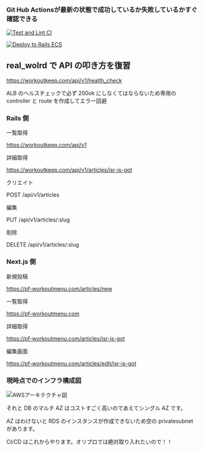 ### Git Hub Actionsが最新の状態で成功しているか失敗しているかすぐ確認できる

[![Test and Lint CI](https://github.com/uenomoto/real_world_kai/actions/workflows/testandlints.yml/badge.svg)](https://github.com/uenomoto/real_world_kai/actions/workflows/testandlints.yml)

[![Deploy to Rails ECS](https://github.com/uenomoto/real_world_kai/actions/workflows/autodeploy.yml/badge.svg)](https://github.com/uenomoto/real_world_kai/actions/workflows/autodeploy.yml)

## real_wolrd で API の叩き方を復習

https://workoutkeep.com/api/v1/health_check

ALB のヘルスチェックで必ず 200ok にしなくてはならないため専用の controller と route を作成してエラー回避

### Rails 側

一覧取得

https://workoutkeep.com/api/v1

詳細取得

https://workoutkeep.com/api/v1/articles/isr-is-got

クリエイト

POST /api/v1/articles

編集

PUT /api/v1/articles/:slug

削除

DELETE /api/v1/articles/:slug

### Next.js 側

新規投稿

https://pf-workoutmenu.com/articles/new

一覧取得

https://pf-workoutmenu.com

詳細取得

https://pf-workoutmenu.com/articles/isr-is-got

編集画面

https://pf-workoutmenu.com/articles/edit/isr-is-got

### 現時点でのインフラ構成図

![AWSアーキテクチャ図](https://github.com/uenomoto/real_world_kai/assets/113354283/7514a9f2-471f-44c5-99cd-6a8385eed530)

それと DB のマルチ AZ はコストすごく高いのであえてシングル AZ です。

AZ はわけないと RDS のインスタンスが作成できないため空の privatesubnet があります。

CI/CD はこれからやります。オリプロでは絶対取り入れたいので！！
